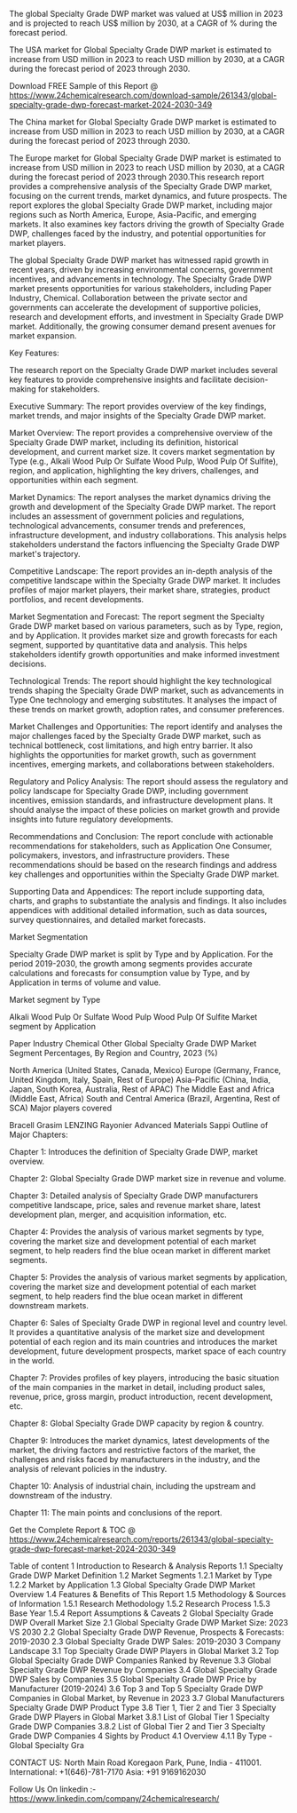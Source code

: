 The global Specialty Grade DWP market was valued at US$ million in 2023 and is projected to reach US$ million by 2030, at a CAGR of % during the forecast period.

The USA market for Global Specialty Grade DWP market is estimated to increase from USD million in 2023 to reach USD million by 2030, at a CAGR during the forecast period of 2023 through 2030.

Download FREE Sample of this Report @ https://www.24chemicalresearch.com/download-sample/261343/global-specialty-grade-dwp-forecast-market-2024-2030-349

The China market for Global Specialty Grade DWP market is estimated to increase from USD million in 2023 to reach USD million by 2030, at a CAGR during the forecast period of 2023 through 2030.

The Europe market for Global Specialty Grade DWP market is estimated to increase from USD million in 2023 to reach USD million by 2030, at a CAGR during the forecast period of 2023 through 2030.This research report provides a comprehensive analysis of the Specialty Grade DWP market, focusing on the current trends, market dynamics, and future prospects. The report explores the global Specialty Grade DWP market, including major regions such as North America, Europe, Asia-Pacific, and emerging markets. It also examines key factors driving the growth of Specialty Grade DWP, challenges faced by the industry, and potential opportunities for market players.

The global Specialty Grade DWP market has witnessed rapid growth in recent years, driven by increasing environmental concerns, government incentives, and advancements in technology. The Specialty Grade DWP market presents opportunities for various stakeholders, including Paper Industry, Chemical. Collaboration between the private sector and governments can accelerate the development of supportive policies, research and development efforts, and investment in Specialty Grade DWP market. Additionally, the growing consumer demand present avenues for market expansion.

Key Features:

The research report on the Specialty Grade DWP market includes several key features to provide comprehensive insights and facilitate decision-making for stakeholders.

Executive Summary: The report provides overview of the key findings, market trends, and major insights of the Specialty Grade DWP market.

Market Overview: The report provides a comprehensive overview of the Specialty Grade DWP market, including its definition, historical development, and current market size. It covers market segmentation by Type (e.g., Alkali Wood Pulp Or Sulfate Wood Pulp, Wood Pulp Of Sulfite), region, and application, highlighting the key drivers, challenges, and opportunities within each segment.

Market Dynamics: The report analyses the market dynamics driving the growth and development of the Specialty Grade DWP market. The report includes an assessment of government policies and regulations, technological advancements, consumer trends and preferences, infrastructure development, and industry collaborations. This analysis helps stakeholders understand the factors influencing the Specialty Grade DWP market's trajectory.

Competitive Landscape: The report provides an in-depth analysis of the competitive landscape within the Specialty Grade DWP market. It includes profiles of major market players, their market share, strategies, product portfolios, and recent developments.

Market Segmentation and Forecast: The report segment the Specialty Grade DWP market based on various parameters, such as by Type, region, and by Application. It provides market size and growth forecasts for each segment, supported by quantitative data and analysis. This helps stakeholders identify growth opportunities and make informed investment decisions.

Technological Trends: The report should highlight the key technological trends shaping the Specialty Grade DWP market, such as advancements in Type One technology and emerging substitutes. It analyses the impact of these trends on market growth, adoption rates, and consumer preferences.

Market Challenges and Opportunities: The report identify and analyses the major challenges faced by the Specialty Grade DWP market, such as technical bottleneck, cost limitations, and high entry barrier. It also highlights the opportunities for market growth, such as government incentives, emerging markets, and collaborations between stakeholders.

Regulatory and Policy Analysis: The report should assess the regulatory and policy landscape for Specialty Grade DWP, including government incentives, emission standards, and infrastructure development plans. It should analyse the impact of these policies on market growth and provide insights into future regulatory developments.

Recommendations and Conclusion: The report conclude with actionable recommendations for stakeholders, such as Application One Consumer, policymakers, investors, and infrastructure providers. These recommendations should be based on the research findings and address key challenges and opportunities within the Specialty Grade DWP market.

Supporting Data and Appendices: The report include supporting data, charts, and graphs to substantiate the analysis and findings. It also includes appendices with additional detailed information, such as data sources, survey questionnaires, and detailed market forecasts.

Market Segmentation

Specialty Grade DWP market is split by Type and by Application. For the period 2019-2030, the growth among segments provides accurate calculations and forecasts for consumption value by Type, and by Application in terms of volume and value.

Market segment by Type

Alkali Wood Pulp Or Sulfate Wood Pulp
Wood Pulp Of Sulfite
Market segment by Application

Paper Industry
Chemical
Other
Global Specialty Grade DWP Market Segment Percentages, By Region and Country, 2023 (%)

North America (United States, Canada, Mexico)
Europe (Germany, France, United Kingdom, Italy, Spain, Rest of Europe)
Asia-Pacific (China, India, Japan, South Korea, Australia, Rest of APAC)
The Middle East and Africa (Middle East, Africa)
South and Central America (Brazil, Argentina, Rest of SCA)
Major players covered

Bracell
Grasim
LENZING
Rayonier Advanced Materials
Sappi
Outline of Major Chapters:

Chapter 1: Introduces the definition of Specialty Grade DWP, market overview.

Chapter 2: Global Specialty Grade DWP market size in revenue and volume.

Chapter 3: Detailed analysis of Specialty Grade DWP manufacturers competitive landscape, price, sales and revenue market share, latest development plan, merger, and acquisition information, etc.

Chapter 4: Provides the analysis of various market segments by type, covering the market size and development potential of each market segment, to help readers find the blue ocean market in different market segments.

Chapter 5: Provides the analysis of various market segments by application, covering the market size and development potential of each market segment, to help readers find the blue ocean market in different downstream markets.

Chapter 6: Sales of Specialty Grade DWP in regional level and country level. It provides a quantitative analysis of the market size and development potential of each region and its main countries and introduces the market development, future development prospects, market space of each country in the world.

Chapter 7: Provides profiles of key players, introducing the basic situation of the main companies in the market in detail, including product sales, revenue, price, gross margin, product introduction, recent development, etc.

Chapter 8: Global Specialty Grade DWP capacity by region & country.

Chapter 9: Introduces the market dynamics, latest developments of the market, the driving factors and restrictive factors of the market, the challenges and risks faced by manufacturers in the industry, and the analysis of relevant policies in the industry.

Chapter 10: Analysis of industrial chain, including the upstream and downstream of the industry.

Chapter 11: The main points and conclusions of the report.

Get the Complete Report & TOC @ https://www.24chemicalresearch.com/reports/261343/global-specialty-grade-dwp-forecast-market-2024-2030-349

Table of content
1 Introduction to Research & Analysis Reports
1.1 Specialty Grade DWP Market Definition
1.2 Market Segments
1.2.1 Market by Type
1.2.2 Market by Application
1.3 Global Specialty Grade DWP Market Overview
1.4 Features & Benefits of This Report
1.5 Methodology & Sources of Information
1.5.1 Research Methodology
1.5.2 Research Process
1.5.3 Base Year
1.5.4 Report Assumptions & Caveats
2 Global Specialty Grade DWP Overall Market Size
2.1 Global Specialty Grade DWP Market Size: 2023 VS 2030
2.2 Global Specialty Grade DWP Revenue, Prospects & Forecasts: 2019-2030
2.3 Global Specialty Grade DWP Sales: 2019-2030
3 Company Landscape
3.1 Top Specialty Grade DWP Players in Global Market
3.2 Top Global Specialty Grade DWP Companies Ranked by Revenue
3.3 Global Specialty Grade DWP Revenue by Companies
3.4 Global Specialty Grade DWP Sales by Companies
3.5 Global Specialty Grade DWP Price by Manufacturer (2019-2024)
3.6 Top 3 and Top 5 Specialty Grade DWP Companies in Global Market, by Revenue in 2023
3.7 Global Manufacturers Specialty Grade DWP Product Type
3.8 Tier 1, Tier 2 and Tier 3 Specialty Grade DWP Players in Global Market
3.8.1 List of Global Tier 1 Specialty Grade DWP Companies
3.8.2 List of Global Tier 2 and Tier 3 Specialty Grade DWP Companies
4 Sights by Product
4.1 Overview
4.1.1 By Type - Global Specialty Gra

CONTACT US:
North Main Road Koregaon Park, Pune, India - 411001.
International: +1(646)-781-7170
Asia: +91 9169162030

Follow Us On linkedin :- https://www.linkedin.com/company/24chemicalresearch/

